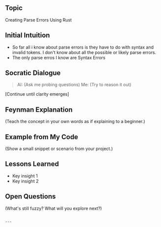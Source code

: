 ## Topic
Creating Parse Errors Using Rust

## Initial Intuition
- So far all i know about parse errors is they have to do with syntax and invalid tokens. I don't know about all the possible or likely parse errors.
- The only parse erros I know are Syntax Errors

## Socratic Dialogue
> AI: (Ask me probing questions)
> Me: (Try to reason it out)

[Continue until clarity emerges]

## Feynman Explanation
(Teach the concept in your own words as if explaining to a beginner.)

## Example from My Code
(Show a small snippet or scenario from your project.)

## Lessons Learned
- Key insight 1
- Key insight 2

## Open Questions
(What's still fuzzy? What will you explore next?)
```

---

